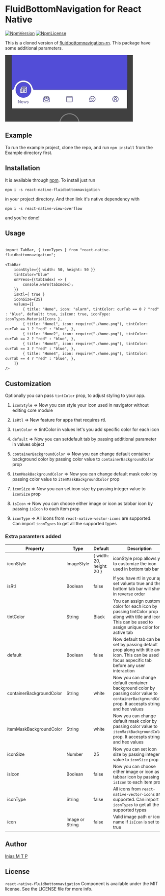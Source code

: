 # FluidBottomNavigation for React Native

[![NpmVersion](https://img.shields.io/npm/v/react-native-fluidbottomnavigation.svg?style=flat-square)](https://www.npmjs.com/package/react-native-fluidbottomnavigation)
[![NpmLicense](https://img.shields.io/npm/l/react-native-fluidbottomnavigation.svg?style=flat-square)](https://www.npmjs.com/package/react-native-fluidbottomnavigation)

This is a cloned version of [fluidbottomnavigation-rn](https://www.npmjs.com/package/fluidbottomnavigation-rn "fluidbottomnavigation-rn"). This package have some additional parameters. 

![Sample](https://raw.githubusercontent.com/10clouds/FluidBottomNavigation-rn/master/static/sample.gif)

## Example

To run the example project, clone the repo, and run `npm install` from the Example directory first.

## Installation

It is available through [npm](https://npmjs.com). To install just run

```
npm i -s react-native-fluidbottomnavigation
```

in your project directory. And then link it's native dependency with

```
npm i -s react-native-view-overflow
```

and you're done!

## Usage


```JSX

import TabBar, { iconTypes } from "react-native-fluidbottomnavigation";

<TabBar
    iconStyle={{ width: 50, height: 50 }}
    tintColor="blue"
    onPress={(tabIndex) => {
        console.warn(tabIndex);
    }}
    isRtl={ true }
    iconSize={25}
    values={[
        { title: "Home", icon: "alarm", tintColor: curTab == 0 ? "red" : "blue", default: true, isIcon: true, iconType: iconTypes.MaterialIcons },
        { title: "Home1", icon: require("./home.png"), tintColor: curTab == 1 ? "red" : "blue", },
        { title: "Home2", icon: require("./home.png"), tintColor: curTab == 2 ? "red" : "blue", },
        { title: "Home3", icon: require("./home.png"), tintColor: curTab == 3 ? "red" : "blue", },
        { title: "Home4", icon: require("./home.png"), tintColor: curTab == 4 ? "red" : "blue", },
    ]}
/>
```

## Customization

Optionally you can pass `tintColor` prop, to adjust styling to your app.

1. `iconStyle` => Now you can style your icon used in navigator without editing core module

2. `isRtl` => New feature for apps that requires rtl.

3.  `tintColor` => tintColor in values let's you add specific color for each icon

4. `default` => Now you can setdefault tab by passing additional parameter in values object

5. `containerBackgroundColor` => Now you can change default container background color by passing color value to `containerBackgroundColor` prop

6. `itemMaskBackgroundColor` => Now you can change default mask color by passing color value to `itemMaskBackgroundColor` prop

7. `iconSize` => Now you can set icon size by passing integer value to `iconSize` prop

8. `isIcon` => Now you can choose either image or icon as tabbar icon by passing `isIcon` to each item prop

9. `iconType` => All icons from `react-native-vector-icons` are supported. Can import `iconTypes` to get all the supported types

### Extra paramters added
| Property      | Type          | Default       | Description   | Required      |
| ------------- | ------------- | ------------- | ------------- | ------------- |
| iconStyle  | ImageStyle  | { width: 20, height: 20 }  | iconStyle prop allows you to customize the icon used in bottom tab bar  | false  |
| isRtl  | Boolean  | false  | If you have rtl in your app, set valueto true and the bottom tab bar will show in reverse order  | false  |
| tintColor  | String  | Black  | You can assign custom color for each icon by passing tintColor prop along with title and icon. This can be used to assign unique color for active tab  | true  |
| default  | Boolean  | false  | Now default tab can be set by passing default prop along with title and icon. This can be used to focus aspecific tab before any user interaction  | true  |
| containerBackgroundColor  | String  | white  | Now you can change default container background color by passing color value to `containerBackgroundColor` prop. It accespts string and hex values  | false  |
| itemMaskBackgroundColor  | String  | white  | Now you can change default mask color by passing color value to `itemMaskBackgroundColor` prop. It accespts string and hex values  | false  |
| iconSize  | Number  | 25  | Now you can set icon size by passing integer value to `iconSize` prop  | false  |
| isIcon  | Boolean  | false  | Now you can choose either image or icon as tabbar icon by passing `isIcon` to each item prop  | false  |
| iconType  | String  | false  | All icons from `react-native-vector-icons` are supported. Can import `iconTypes` to get all the supported types  | false  |
| icon  | Image or String  | false  | Valid image path or icon name if `isIcon` is set to true  | false  |

## Author

[Injas M T P](https://github.com/injas427)

## License

`react-native-fluidbottomnavigation` Component is available under the MIT license. See the LICENSE file for more info.
